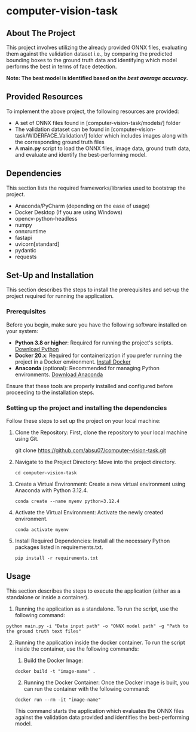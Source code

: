 # computer-vision-task

## About The Project

This project involves utilizing the already provided ONNX files, evaluating them against the validation dataset i.e., by comparing the predicted bounding boxes to the ground truth data and identifying which model performs the best in terms of face detection. 

**Note: The best model is identified based on the _best average accuracy_.**


## Provided Resources

To implement the above project, the following resources are provided:
- A set of ONNX files found in [computer-vision-task/models/] folder
- The validation dataset can be found in [computer-vision-task/WIDERFACE_Validation/] folder which includes images along with the corresponding ground truth files
- A **main.py** script to load the ONNX files, image data, ground truth data, and evaluate and identify the best-performing model.


## Dependencies

This section lists the required frameworks/libraries used to bootstrap the project.

- Anaconda/PyCharm (depending on the ease of usage)
- Docker Desktop (If you are using Windows)
- opencv-python-headless
- numpy
- onnxruntime
- fastapi
- uvicorn[standard]
- pydantic
- requests

## Set-Up and Installation

This section describes the steps to install the prerequisites and set-up the project required for running the application.

### Prerequisites

Before you begin, make sure you have the following software installed on your system:

- **Python 3.8 or higher**: Required for running the project's scripts. [Download Python](https://www.python.org/downloads/)
- **Docker 20.x**: Required for containerization if you prefer running the project in a Docker environment. [Install Docker](https://docs.docker.com/get-docker/)
- **Anaconda** (optional): Recommended for managing Python environments. [Download Anaconda](https://www.anaconda.com/products/distribution)

Ensure that these tools are properly installed and configured before proceeding to the installation steps.

### Setting up the project and installing the dependencies

Follow these steps to set up the project on your local machine:

1. Clone the Repository:
First, clone the repository to your local machine using Git.

   git clone https://github.com/absu07/computer-vision-task.git

2. Navigate to the Project Directory:
Move into the project directory.

   `cd computer-vision-task`

3. Create a Virtual Environment:
Create a new virtual environment using Anaconda with Python 3.12.4.

   `conda create --name myenv python=3.12.4`
   
5. Activate the Virtual Environment:
Activate the newly created environment.

   `conda activate myenv`

6. Install Required Dependencies:
Install all the necessary Python packages listed in requirements.txt.

   `pip install -r requirements.txt`

## Usage

This section describes the steps to execute the application (either as a standalone or inside a container).

1. Running the application as a standalone.
To run the script, use the following command:

`python main.py -i "Data input path" -o "ONNX model path" -g "Path to the ground truth text files"`

2. Running the application inside the docker container.
To run the script inside the container, use the following commands:

   1. Build the Docker Image:
  
   `docker build -t "image-name" .`

   2. Running the Docker Container:
   Once the Docker image is built, you can run the container with the following command:

   `docker run --rm -it "image-name"`

   This command starts the application which evaluates the ONNX files against the validation data provided and identifies the best-performing model.









